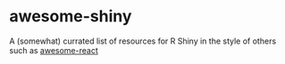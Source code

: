 # awesome-shiny

A (somewhat) currated list of resources for R Shiny in the style of others such as [awesome-react](https://github.com/enaqx/awesome-react)


